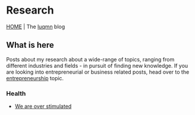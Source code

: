 # Research

[HOME](../index.md) | The [luqmn](https://github.com/theluqmn) blog

## What is here

Posts about my research about a wide-range of topics, ranging from different industries and fields - in pursuit of finding new knowledge. If you are looking into entrepreneurial or business related posts, head over to the [entrepreneurship](../entrepreneurship/topic.md) topic.

### Health

- [We are over stimulated](./We%20are%20over%20stimulated/content.md)
